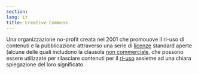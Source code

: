 ```yaml
---
section: 
lang: it
title: Creative Commons
---
```



Una organizzazione no-profit creata nel 2001 che promouove il ri-uso di contenuti e la pubblicazione attraverso una serie di [licenze](/glossary/it/licence/) standard aperte (alcune delle quali includono la clausola [non commerciale](/glossary/it/non-commercial), che possono essere utilizzate per rilasciare contenuti per il [ri-uso](/glossary/it/re-use/) assieme ad una chiara spiegazione del loro significato.

